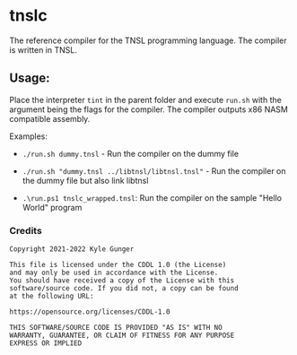 # tnslc

The reference compiler for the TNSL programming language.  The compiler is written in TNSL.

## Usage:

Place the interpreter `tint` in the parent folder and execute `run.sh` with the argument being the flags for the compiler.
The compiler outputs x86 NASM compatible assembly.

Examples:
- `./run.sh dummy.tnsl` - Run the compiler on the dummy file
- `./run.sh "dummy.tnsl ../libtnsl/libtnsl.tnsl"` - Run the compiler on the dummy file but also link libtnsl

- `.\run.ps1 tnslc_wrapped.tnsl`: Run the compiler on the sample "Hello World" program

### Credits

	Copyright 2021-2022 Kyle Gunger

	This file is licensed under the CDDL 1.0 (the License)
	and may only be used in accordance with the License.
	You should have received a copy of the License with this
	software/source code. If you did not, a copy can be found
	at the following URL:

	https://opensource.org/licenses/CDDL-1.0

	THIS SOFTWARE/SOURCE CODE IS PROVIDED "AS IS" WITH NO
	WARRANTY, GUARANTEE, OR CLAIM OF FITNESS FOR ANY PURPOSE
	EXPRESS OR IMPLIED
